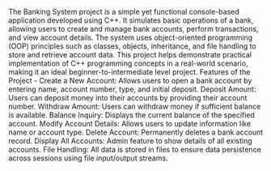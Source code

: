 The Banking System project is a simple yet functional console-based application developed using C++. It simulates basic operations of a bank, allowing users to create and manage bank accounts, perform transactions, and view account details. The system uses object-oriented programming (OOP) principles such as classes, objects, inheritance, and file handling to store and retrieve account data.
This project helps demonstrate practical implementation of C++ programming concepts in a real-world scenario, making it an ideal beginner-to-intermediate level project.
Features of the Project -
Create a New Account:
Allows users to open a bank account by entering name, account number, type, and initial deposit.
Deposit Amount:
Users can deposit money into their accounts by providing their account number.
Withdraw Amount:
Users can withdraw money if sufficient balance is available.
Balance Inquiry:
Displays the current balance of the specified account.
Modify Account Details:
Allows users to update information like name or account type.
Delete Account:
Permanently deletes a bank account record.
Display All Accounts:
Admin feature to show details of all existing accounts.
File Handling:
All data is stored in files to ensure data persistence across sessions using file input/output streams.

